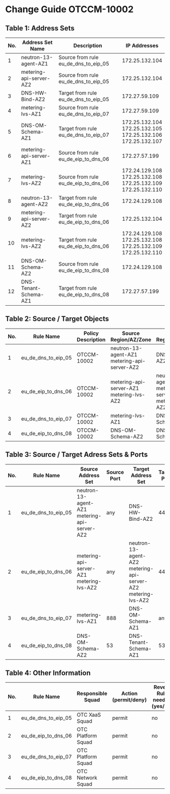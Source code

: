 # Change Guide OTCCM-10002


## Table 1: Address Sets
<table>
<thead>
<tr>
<th>No.</th>
<th>Address Set Name</th>
<th>Description</th>
<th>IP Addresses</th>
</tr>
</thead>
<tbody>

<tr>
<td>1</td>
<td>neutron-13-agent-AZ1</td>
<td>Source from rule eu_de_dns_to_eip_05</td>
<td>172.25.132.104</td>
</tr>

<tr>
<td>2</td>
<td>metering-api-server-AZ2</td>
<td>Source from rule eu_de_dns_to_eip_05</td>
<td>172.25.132.104</td>
</tr>

<tr>
<td>3</td>
<td>DNS-HW-Bind-AZ2</td>
<td>Target from rule eu_de_dns_to_eip_05</td>
<td>172.27.59.109</td>
</tr>

<tr>
<td>4</td>
<td>metering-lvs-AZ1</td>
<td>Source from rule eu_de_dns_to_eip_07</td>
<td>172.27.59.109</td>
</tr>

<tr>
<td>5</td>
<td>DNS-OM-Schema-AZ1</td>
<td>Target from rule eu_de_dns_to_eip_07</td>
<td>172.25.132.104<br>172.25.132.105<br>172.25.132.106<br>172.25.132.107</td>
</tr>

<tr>
<td>6</td>
<td>metering-api-server-AZ1</td>
<td>Source from rule eu_de_eip_to_dns_06</td>
<td>172.27.57.199</td>
</tr>

<tr>
<td>7</td>
<td>metering-lvs-AZ2</td>
<td>Source from rule eu_de_eip_to_dns_06</td>
<td>172.24.129.108<br>172.25.132.108<br>172.25.132.109<br>172.25.132.110</td>
</tr>

<tr>
<td>8</td>
<td>neutron-13-agent-AZ2</td>
<td>Target from rule eu_de_eip_to_dns_06</td>
<td>172.24.129.108</td>
</tr>

<tr>
<td>9</td>
<td>metering-api-server-AZ2</td>
<td>Target from rule eu_de_eip_to_dns_06</td>
<td>172.25.132.104</td>
</tr>

<tr>
<td>10</td>
<td>metering-lvs-AZ2</td>
<td>Target from rule eu_de_eip_to_dns_06</td>
<td>172.24.129.108<br>172.25.132.108<br>172.25.132.109<br>172.25.132.110</td>
</tr>

<tr>
<td>11</td>
<td>DNS-OM-Schema-AZ2</td>
<td>Source from rule eu_de_eip_to_dns_08</td>
<td>172.24.129.108</td>
</tr>

<tr>
<td>12</td>
<td>DNS-Tenant-Schema-AZ1</td>
<td>Target from rule eu_de_eip_to_dns_08</td>
<td>172.27.57.199</td>
</tr>

</tbody>
</table>

## Table 2: Source / Target Objects
<table>
<thead>
<tr >
<th>No.</th>
<th>Rule Name</th>
<th>Policy Description</th>
<th>Source Region/AZ/Zone</th>
<th>Target Region/AZ/Zone</th>
</tr>
</thead>
<tbody>

<tr>
<td>1</td>
<td>eu_de_dns_to_eip_05</td>
<td>OTCCM-10002</td>
<td>neutron-13-agent-AZ1<br>metering-api-server-AZ2</td>
<td>DNS-HW-Bind-AZ2</td>
</tr>

<tr>
<td>2</td>
<td>eu_de_eip_to_dns_06</td>
<td>OTCCM-10002</td>
<td>metering-api-server-AZ1<br>metering-lvs-AZ2</td>
<td>neutron-13-agent-AZ2<br>metering-api-server-AZ2<br>metering-lvs-AZ2</td>
</tr>

<tr>
<td>3</td>
<td>eu_de_dns_to_eip_07</td>
<td>OTCCM-10002</td>
<td>metering-lvs-AZ1</td>
<td>DNS-OM-Schema-AZ1</td>
</tr>

<tr>
<td>4</td>
<td>eu_de_eip_to_dns_08</td>
<td>OTCCM-10002</td>
<td>DNS-OM-Schema-AZ2</td>
<td>DNS-Tenant-Schema-AZ1</td>
</tr>

</tbody>
</table>

## Table 3: Source / Target Adress Sets & Ports
<table>
<thead>
<tr >
<th>No.</th>
<th>Rule Name</th>
<th>Source Address Set</th>
<th>Source Port</th>
<th>Target Address Set</th>
<th>Target Port</th>
<th>Protocol</th>	
<th>Service</th>	
</tr>
</thead>
<tbody>

<tr>
<td>1</td>
<td>eu_de_dns_to_eip_05</td>
<td>neutron-13-agent-AZ1<br>metering-api-server-AZ2</td>
<td>any</td>
<td>DNS-HW-Bind-AZ2</td>
<td>443</td>
<td>tcp</td>
<td>any_443_tcp</td>
</tr>

<tr>
<td>2</td>
<td>eu_de_eip_to_dns_06</td>
<td>metering-api-server-AZ1<br>metering-lvs-AZ2</td>
<td>any</td>
<td>neutron-13-agent-AZ2<br>metering-api-server-AZ2<br>metering-lvs-AZ2</td>
<td>443</td>
<td>tcp</td>
<td>any_443_tcp</td>
</tr>

<tr>
<td>3</td>
<td>eu_de_dns_to_eip_07</td>
<td>metering-lvs-AZ1</td>
<td>888</td>
<td>DNS-OM-Schema-AZ1</td>
<td>any</td>
<td>tcp</td>
<td>tcp_888_any</td>
</tr>

<tr>
<td>4</td>
<td>eu_de_eip_to_dns_08</td>
<td>DNS-OM-Schema-AZ2</td>
<td>53</td>
<td>DNS-Tenant-Schema-AZ1</td>
<td>53</td>
<td>udp</td>
<td>udp_53_udp</td>
</tr>

</tbody>
</table>

## Table 4: Other Information
<table>
<thead>
<tr >
<th>No.</th>
<th>Rule Name</th>
<th>Responsible Squad</th>
<th>Action (permit/deny)</th>
<th>Revers Rule needed (yes/no)</th>
</tr>
</thead>
<tbody>

<tr>
<td>1</td>
<td>eu_de_dns_to_eip_05</td>
<td>OTC XaaS Squad</td>
<td>permit</td>
<td>no</td>
</tr>

<tr>
<td>2</td>
<td>eu_de_eip_to_dns_06</td>
<td>OTC Platform Squad</td>
<td>permit</td>
<td>no</td>
</tr>

<tr>
<td>3</td>
<td>eu_de_dns_to_eip_07</td>
<td>OTC Platform Squad</td>
<td>permit</td>
<td>no</td>
</tr>

<tr>
<td>4</td>
<td>eu_de_eip_to_dns_08</td>
<td>OTC Network Squad</td>
<td>permit</td>
<td>no</td>
</tr>

</tbody>
</table>
